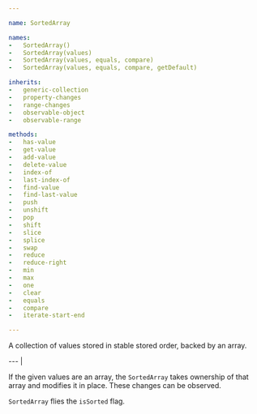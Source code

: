 ```yaml
---

name: SortedArray

names:
-   SortedArray()
-   SortedArray(values)
-   SortedArray(values, equals, compare)
-   SortedArray(values, equals, compare, getDefault)

inherits:
-   generic-collection
-   property-changes
-   range-changes
-   observable-object
-   observable-range

methods:
-   has-value
-   get-value
-   add-value
-   delete-value
-   index-of
-   last-index-of
-   find-value
-   find-last-value
-   push
-   unshift
-   pop
-   shift
-   slice
-   splice
-   swap
-   reduce
-   reduce-right
-   min
-   max
-   one
-   clear
-   equals
-   compare
-   iterate-start-end

---
```


A collection of values stored in stable stored order, backed by an array.

--- |

If the given values are an array, the `SortedArray` takes ownership of that
array and modifies it in place.
These changes can be observed.

`SortedArray` flies the `isSorted` flag.

